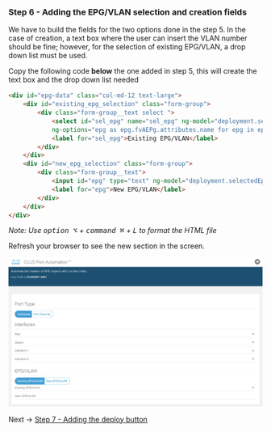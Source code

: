 ### Step 6 - Adding the EPG/VLAN selection and creation fields

We have to build the fields for the two options done in the step 5. 
In the case of creation, a text box where the user can insert the VLAN number should be fine; however, for the 
selection of existing EPG/VLAN, a drop down list must be used.

Copy the following code **below** the one added in step 5, this will create the text box and the drop down list needed
```html
<div id="epg-data" class="col-md-12 text-large">
    <div id="existing_epg_selection" class="form-group">
        <div class="form-group__text select ">
            <select id="sel_epg" name="sel_epg" ng-model="deployment.selectedEpg"
            ng-options="epg as epg.fvAEPg.attributes.name for epg in epgs track by epg.fvAEPg.attributes.name"></select>
            <label for="sel_epg">Existing EPG/VLAN</label>
        </div>
    </div>
    <div id="new_epg_selection" class="form-group">
        <div class="form-group__text">
            <input id="epg" type="text" ng-model="deployment.selectedEpg" type="number">
            <label for="epg">New EPG/VLAN</label>
        </div>
    </div>
</div>
```


_Note: Use <kbd>option ⌥</kbd> + <kbd>command ⌘</kbd> + <kbd>L</kbd> to format the HTML file_

Refresh your browser to see the new section in the screen.

![step_6](lab/images/step6.png)

Next -> [Step 7 - Adding the deploy button]

[Step 7 - Adding the deploy button]: step7.md